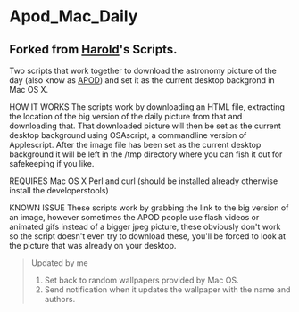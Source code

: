 # Apod_Mac_Daily
## Forked from [Harold](http://www.haroldbakker.com/personal/apod.php)'s Scripts.

Two scripts that work together to download the astronomy picture of the day (also know as [APOD](https://apod.nasa.gov/apod/)) and set it as the current desktop backgrond in Mac OS X.

HOW IT WORKS
The scripts work by downloading an HTML file, extracting the location of the big version of the daily picture from that and downloading that. That downloaded picture will then be set as the current desktop background using OSAscript, a commandline version of Applescript. After the image file has been set as the current desktop background it will be left in the /tmp directory where you can fish it out for safekeeping if you like.

REQUIRES
Mac OS X
Perl and curl (should be installed already otherwise install the developerstools)


KNOWN ISSUE
These scripts work by grabbing the link to the big version of an image, however sometimes the APOD people use flash videos or animated gifs instead of a bigger jpeg picture, these obviously don't work so the script doesn't even try to download these, you'll be forced to look at the picture that was already on your desktop.

>Updated by me
>1. Set back to random wallpapers provided by Mac OS.
>2. Send notification when it updates the wallpaper with the name and authors.

